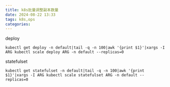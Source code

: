 ```yaml
---
title: k8s批量调整副本数量
date: 2024-08-22 13:33
tags: k8s,ops
categories: 
---
```


<!--more-->

deploy

```
kubectl get deploy -n default|tail -q -n 100|awk '{print $1}'|xargs -I ARG kubectl scale deploy ARG -n default --replicas=0

```

statefulset

```
kubectl get statefulset -n default|tail -q -n 100|awk '{print $1}'|xargs -I ARG kubectl scale statefulset ARG -n default --replicas=0

```